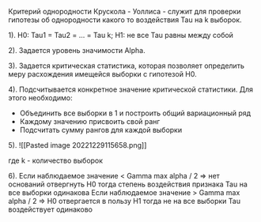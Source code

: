 Критерий однородности Крускола - Уоллиса - служит для проверки гипотезы об однородности какого то воздействия Tau на k выборок.

1). H0: Tau1 = Tau2 = ... = Tau k;  H1: не все Tau равны между собой

2). Задается уровень значимости Alpha.

3). Задается критическая статистика, которая позволяет определить меру 
расхождения имещейся выборки  с гипотезой H0.

4). Подсчитывается конкретное значение критической статистики.
Для этого необходимо:
* Объединить все выборки в 1 и построить общий вариационный ряд
* Каждому значению присвоить свой ранг
* Подсчитать сумму рангов для каждой выборки 

5).
![[Pasted image 20221229115658.png]]

где k - количество выборок

6). Если наблюдаемое значение < Gamma max alpha / 2 => нет оснований отвергнуть H0 тогда степень воздействия признака Tau на все выборки одинакова
Если наблюдаемое значение > Gamma max alpha / 2 =>  H0 отвергается в пользу H1 тогда не на все выборки Tau воздействует одинаково